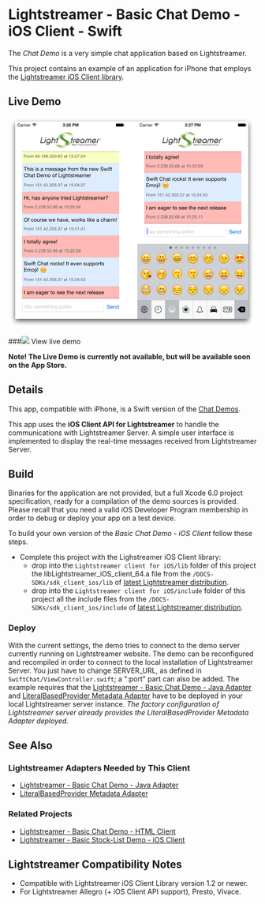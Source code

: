 # Lightstreamer - Basic Chat Demo - iOS Client - Swift

<!-- START DESCRIPTION lightstreamer-example-Chat-client-ios-swift -->

The *Chat Demo* is a very simple chat application based on Lightstreamer.

This project contains an example of an application for iPhone that employs the [Lightstreamer iOS Client library](http://www.lightstreamer.com/docs/client_ios_api/index.html).

## Live Demo

![screenshot](screenshot_large.png)

###![](http://demos.lightstreamer.com/site/img/play.png) View live demo

**Note! The Live Demo is currently not available, but will be available soon on the App Store.**

## Details

This app, compatible with iPhone, is a Swift version of the [Chat Demos](https://github.com/Weswit/Lightstreamer-example-Chat-client-javascript).<br>

This app uses the <b>iOS Client API for Lightstreamer</b> to handle the communications with Lightstreamer Server. A simple user interface is implemented to display the real-time messages received from Lightstreamer Server.<br>

## Build
Binaries for the application are not provided, but a full Xcode 6.0 project specification, ready for a compilation of the demo sources is provided. Please recall that you need a valid iOS Developer Program membership in order to debug or deploy your app on a test device.

To build your own version of the *Basic Chat Demo - iOS Client* follow these steps.

* Complete this project with the Lighstreamer iOS Client library: 
    * drop into the `Lightstreamer client for iOS/lib` folder of this project the libLightstreamer_iOS_client_64.a file from the `/DOCS-SDKs/sdk_client_ios/lib` of [latest Lightstreamer distribution](http://www.lightstreamer.com/download).
    * drop into the `Lightstreamer client for iOS/include` folder of this project all the include files from the `/DOCS-SDKs/sdk_client_ios/include` of [latest Lightstreamer distribution](http://www.lightstreamer.com/download).

### Deploy

With the current settings, the demo tries to connect to the demo server currently running on Lightstreamer website.
The demo can be reconfigured and recompiled in order to connect to the local installation of Lightstreamer Server. You just have to change SERVER_URL, as defined in `SwiftChat/ViewController.swift`; a ":port" part can also be added.
The example requires that the [Lightstreamer - Basic Chat Demo - Java Adapter](https://github.com/Weswit/Lightstreamer-example-Chat-adapter-java) and [LiteralBasedProvider Metadata Adapter](https://github.com/Weswit/Lightstreamer-example-ReusableMetadata-adapter-java#literalbasedprovider-metadata-adapter) have to be deployed in your local Lightstreamer server instance. *The factory configuration of Lightstreamer server already provides the LiteralBasedProvider Metadata Adapter deployed.*

## See Also

### Lightstreamer Adapters Needed by This Client

* [Lightstreamer - Basic Chat Demo - Java Adapter](https://github.com/Weswit/Lightstreamer-example-Chat-adapter-java)
* [LiteralBasedProvider Metadata Adapter](https://github.com/Weswit/Lightstreamer-example-ReusableMetadata-adapter-java#literalbasedprovider-metadata-adapter)

### Related Projects

* [Lightstreamer - Basic Chat Demo - HTML Client](https://github.com/Weswit/Lightstreamer-example-Chat-client-javascript)
* [Lightstreamer - Basic Stock-List Demo - iOS Client](https://github.com/Weswit/Lightstreamer-example-StockList-client-ios)

## Lightstreamer Compatibility Notes

* Compatible with Lightstreamer iOS Client Library version 1.2 or newer.
* For Lightstreamer Allegro (+ iOS Client API support), Presto, Vivace.
